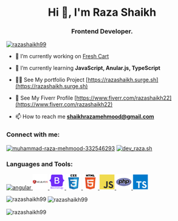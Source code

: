 <h1 align="center">Hi 👋, I'm Raza Shaikh</h1>
<h3 align="center">Frontend Developer.</h3>
 
<p align="left"> <a href="https://github.com/ryo-ma/github-profile-trophy"><img src="https://github-profile-trophy.vercel.app/?username=razashaikh99" alt="razashaikh99" /></a> </p>

- 🔭 I’m currently working on [Fresh Cart](https://freshcart.surge.sh/)

- 🌱 I’m currently learning **JavaScript, Anular.js, TypeScript**

- 👨‍💻 See My portfolio Project [https://razashaikh.surge.sh](https://razashaikh.surge.sh)

- 📝 See My Fiverr Profile [https://www.fiverr.com/razashaikh22](https://www.fiverr.com/razashaikh22)

- 📫 How to reach me **shaikhrazamehmood@gmail.com**

<h3 align="left">Connect with me:</h3>
<p align="left">
<a href="https://linkedin.com/in/muhammad-raza-mehmood-332546293" target="blank"><img align="center" src="https://raw.githubusercontent.com/rahuldkjain/github-profile-readme-generator/master/src/images/icons/Social/linked-in-alt.svg" alt="muhammad-raza-mehmood-332546293" height="30" width="40" /></a>
<a href="https://instagram.com/dev_raza.sh" target="blank"><img align="center" src="https://raw.githubusercontent.com/rahuldkjain/github-profile-readme-generator/master/src/images/icons/Social/instagram.svg" alt="dev_raza.sh" height="30" width="40" /></a>
</p>

<h3 align="left">Languages and Tools:</h3>
<p align="left"> <a href="https://angular.io" target="_blank" rel="noreferrer"> <img src="https://angular.io/assets/images/logos/angular/angular.svg" alt="angular" width="40" height="40"/> </a> <a href="https://angular.io" target="_blank" rel="noreferrer"> <img src="https://raw.githubusercontent.com/devicons/devicon/master/icons/angularjs/angularjs-original-wordmark.svg" alt="angularjs" width="40" height="40"/> </a> <a href="https://getbootstrap.com" target="_blank" rel="noreferrer"> <img src="https://raw.githubusercontent.com/devicons/devicon/master/icons/bootstrap/bootstrap-plain-wordmark.svg" alt="bootstrap" width="40" height="40"/> </a> <a href="https://www.w3schools.com/css/" target="_blank" rel="noreferrer"> <img src="https://raw.githubusercontent.com/devicons/devicon/master/icons/css3/css3-original-wordmark.svg" alt="css3" width="40" height="40"/> </a> <a href="https://www.w3.org/html/" target="_blank" rel="noreferrer"> <img src="https://raw.githubusercontent.com/devicons/devicon/master/icons/html5/html5-original-wordmark.svg" alt="html5" width="40" height="40"/> </a> <a href="https://developer.mozilla.org/en-US/docs/Web/JavaScript" target="_blank" rel="noreferrer"> <img src="https://raw.githubusercontent.com/devicons/devicon/master/icons/javascript/javascript-original.svg" alt="javascript" width="40" height="40"/> </a> <a href="https://www.php.net" target="_blank" rel="noreferrer"> <img src="https://raw.githubusercontent.com/devicons/devicon/master/icons/php/php-original.svg" alt="php" width="40" height="40"/> </a> <a href="https://www.typescriptlang.org/" target="_blank" rel="noreferrer"> <img src="https://raw.githubusercontent.com/devicons/devicon/master/icons/typescript/typescript-original.svg" alt="typescript" width="40" height="40"/> </a> </p>

<p><img align="left" src="https://github-readme-stats.vercel.app/api/top-langs?username=razashaikh99&show_icons=true&locale=en&layout=compact" alt="razashaikh99" /></p>

<p>&nbsp;<img align="center" src="https://github-readme-stats.vercel.app/api?username=razashaikh99&show_icons=true&locale=en" alt="razashaikh99" /></p>

<p><img align="center" src="https://github-readme-streak-stats.herokuapp.com/?user=razashaikh99&" alt="razashaikh99" /></p>
